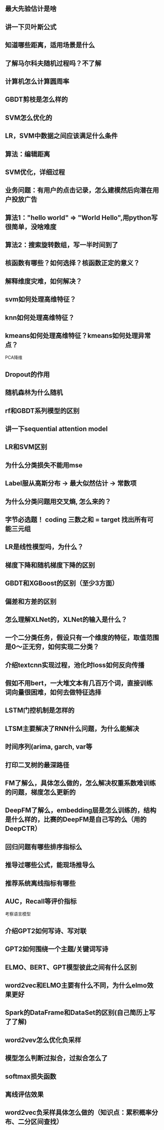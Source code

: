 ## 最大先验估计是啥
## 讲一下贝叶斯公式
## 知道哪些距离，适用场景是什么
## 了解马尔科夫随机过程吗？不了解
## 计算机怎么计算圆周率
## GBDT剪枝是怎么样的
## SVM怎么优化的
## LR，SVM中数据之间应该满足什么条件
## 算法：编辑距离
## SVM优化，详细过程
## 业务问题：有用户的点击记录，怎么建模然后向潜在用户投放广告
## 算法1："hello world" => "World Hello",用python写很简单，没啥难度
## 算法2：搜索旋转数组，写一半时间到了
## 核函数有哪些？如何选择？核函数正定的意义？
## 解释维度灾难，如何解决？
## svm如何处理高维特征？
## knn如何处理高维特征？
## kmeans如何处理高维特征？kmeans如何处理异常点？
PCA降维
## Dropout的作用
## 随机森林为什么随机
## rf和GBDT系列模型的区别
## 讲一下sequential attention model
## LR和SVM区别
## 为什么分类损失不能用mse
## Label服从高斯分布 -> 最大似然估计 -> 常数项
## 为什么分类问题用交叉熵, 怎么来的？ 
## 字节必选题！ coding 三数之和 = target 找出所有可能三元组
## LR是线性模型吗，为什么？
## 梯度下降和随机梯度下降的区别
## GBDT和XGBoost的区别（至少3方面）
## 偏差和方差的区别
## 怎么理解XLNet的，XLNet的输入是什么？
## 一个二分类任务，假设只有一个维度的特征，取值范围是0～正无穷，如何实现二分类？
## 介绍textcnn实现过程，池化时loss如何反向传播
## 假如不用bert，一大堆文本有几百万个词，直接训练词向量很困难，如何去做特征选择
## LSTM门控机制是怎样的
## LTSM主要解决了RNN什么问题，为什么能解决
## 时间序列(arima, garch, var等
## 打印二叉树的最深路径
## FM了解么，具体怎么做的，怎么解决权重系数难训练的问题，梯度怎么更新的
## DeepFM了解么，embedding层是怎么训练的，结构是什么样的，比赛的DeepFM是自己写的么（用的DeepCTR）
## 回归问题有哪些排序指标么
## 推导过哪些公式，能现场推导么
## 推荐系统离线指标有哪些
## AUC，Recall等评价指标
考察语言模型
## 介绍GPT2如何写诗、写对联
## GPT2如何围绕一个主题/关键词写诗
## ELMO、BERT、GPT模型彼此之间有什么区别
## word2vec和ELMO主要有什么不同，为什么elmo效果更好
## Spark的DataFrame和DataSet的区别(自己简历上写了了解)
## word2vev怎么优化负采样
## 模型怎么判断过拟合，过拟合怎么了
## softmax损失函数
## 离线评估效果
## word2vec负采样具体怎么做的（知识点：累积概率分布、二分区间查找）